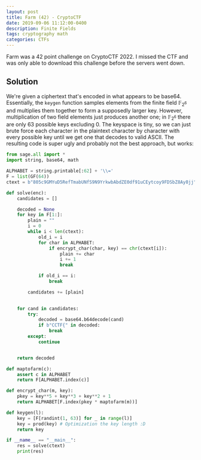```yaml
---
layout: post
title: Farm (42) - CryptoCTF
date: 2019-09-06 11:12:00-0400
description: Finite Fields
tags: cryptography math
categories: CTFs
---
```


Farm was a 42 point challenge on CryptoCTF 2022. I missed the CTF and was only able to download this challenge before the servers went down. 

## Solution

We're given a ciphertext that's encoded in what appears to be base64.  Essentially, the `keygen` function samples elements from the finite field $\mathbb{F}_{2^6}$ and multiplies them together to form a supposedly larger key. However, multiplication of two field elements just produces another one; in $\mathbb{F}_{2^6}$ there are only 63 possible keys excluding 0.  The keyspace is tiny, so we can just brute force each character in the plaintext character by character with every possible key until we get one that decodes to valid ASCII.  The resulting code is super ugly and probably not the best approach, but works:

```python
from sage.all import *
import string, base64, math

ALPHABET = string.printable[:62] + '\\='
F = list(GF(64))
ctext = b"805c9GMYuD5RefTmabUNfS9N9YrkwbAbdZE0df91uCEytcoy9FDSbZ8Ay8jj"

def solve(enc):
    candidates = []

    decoded = None
    for key in F[1:]:
        plain = ""
        i = 0
        while i < len(ctext):
            old_i = i
            for char in ALPHABET:
                if encrypt_char(char, key) == chr(ctext[i]):
                    plain += char
                    i += 1
                    break

            if old_i == i:
                break

        candidates += [plain]
    

    for cand in candidates:
        try:
            decoded = base64.b64decode(cand)
            if b"CCTF{" in decoded:
                break
        except:
            continue


    return decoded

def maptofarm(c):
	assert c in ALPHABET
	return F[ALPHABET.index(c)]

def encrypt_char(m, key):
	pkey = key**5 + key**3 + key**2 + 1
	return ALPHABET[F.index(pkey * maptofarm(m))]

def keygen(l):
	key = [F[randint(1, 63)] for _ in range(l)] 
	key = prod(key) # Optimization the key length :D
	return key

if __name__ == "__main__":
    res = solve(ctext)
    print(res)
```


